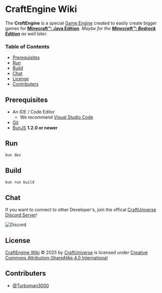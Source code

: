 # CraftEngine Wiki

The **CraftEngine** is a special [Game Engine](https://en.wikipedia.org/wiki/Game_engine) created to easily create bigger games for [**Minecraft™: Java Edition**](https://minecraft.net/en-us/). _Maybe for the [**Minecraft™: Bedrock Edition**](https://www.minecraft.net/en-us) as well later._

### Table of Contents

- [Prerequisites](#prerequisites)
- [Run](#run)
- [Build](#build)
- [Chat](#chat)
- [License](#license)
- [Contributers](#contributers)

## Prerequisites

- An IDE / Code Editor
  - We recommend [Visual Studio Code](https://code.visualstudio.com/)
- [Git](https://git-scm.com/)
- [BunJS](https://bun.sh/) **1.2.0 or newer**

## Run

```bash
bun dev
```

## Build

```bash
bun run build
```

## Chat

If you want to connect to other Developer's, join the offical [CraftUniverse Discord Server](https://rcurl.de/cudc)!

![Discord](https://img.shields.io/discord/1341428483661762712?style=flat-square&label=%20)

## License

[CraftEngine Wiki](https://github.com/CraftUniverse/CraftEngine-Wiki) © 2025 by [CraftUniverse](https://github.com/CraftUniverse) is licensed under [Creative Commons Attribution-ShareAlike 4.0 International](https://creativecommons.org/licenses/by-sa/4.0/?ref=chooser-v1)

## Contributers

- [@Turboman3000](https://github.com/Turboman3000)
